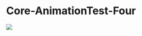 # Core-AnimationTest-Four

<img src ="http://images2015.cnblogs.com/blog/471463/201602/471463-20160219170321706-772797504.gif">
